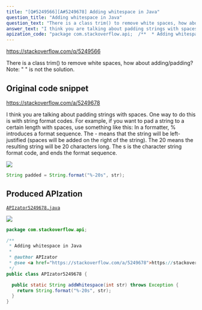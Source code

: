 ```yaml
---
title: "[Q#5249566][A#5249678] Adding whitespace in Java"
question_title: "Adding whitespace in Java"
question_text: "There is a class trim() to remove white spaces, how about adding/padding? Note: \" \" is not the solution."
answer_text: "I think you are talking about padding strings with spaces. One way to do this is with string format codes. For example, if you want to pad a string to a certain length with spaces, use something like this: In a formatter, % introduces a format sequence. The - means that the string will be left-justified (spaces will be added on the right of the string). The 20 means the resulting string will be 20 characters long. The s is the character string format code, and ends the format sequence."
apization_code: "package com.stackoverflow.api;  /**  * Adding whitespace in Java  *  * @author APIzator  * @see <a href=\"https://stackoverflow.com/a/5249678\">https://stackoverflow.com/a/5249678</a>  */ public class APIzator5249678 {    public static String addWhitespace(int str) throws Exception {     return String.format(\"%-20s\", str);   } }"
---
```


https://stackoverflow.com/q/5249566

There is a class trim() to remove white spaces, how about adding/padding?
Note: &quot; &quot; is not the solution.



## Original code snippet

https://stackoverflow.com/a/5249678

I think you are talking about padding strings with spaces.
One way to do this is with string format codes.
For example, if you want to pad a string to a certain length with spaces, use something like this:
In a formatter, % introduces a format sequence. The - means that the string will be left-justified (spaces will be added on the right of the string). The 20 means the resulting string will be 20 characters long. The s is the character string format code, and ends the format sequence.

<div class="code-logo"><img src="/stackoverflow.png" /></div>

```java
String padded = String.format("%-20s", str);
```

## Produced APIzation

[`APIzator5249678.java`](https://github.com/pasqualesalza/apization/raw/main/data/search/APIzator5249678.java)

<div class="code-logo"><img src="/apizator.png" /></div>

```java
package com.stackoverflow.api;

/**
 * Adding whitespace in Java
 *
 * @author APIzator
 * @see <a href="https://stackoverflow.com/a/5249678">https://stackoverflow.com/a/5249678</a>
 */
public class APIzator5249678 {

  public static String addWhitespace(int str) throws Exception {
    return String.format("%-20s", str);
  }
}

```